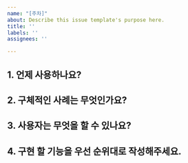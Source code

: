 ```yaml
---
name: "[주차]"
about: Describe this issue template's purpose here.
title: ''
labels: ''
assignees: ''

---
```


## 1. 언제 사용하나요?
## 2. 구체적인 사례는 무엇인가요?
## 3. 사용자는 무엇을 할 수 있나요?
## 4. 구현 할 기능을 우선 순위대로 작성해주세요.
